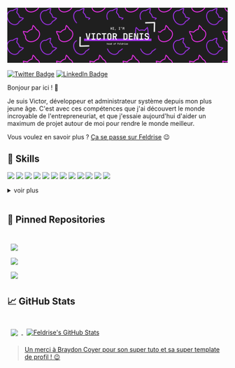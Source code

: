 [![Feldrise's GitHub Banner](./assets/githubheader.png)](https://github.com)

[![Twitter Badge](https://img.shields.io/badge/Twitter-Profile-informational?style=flat-square&logo=twitter&logoColor=white&color=aa33ff)](https://twitter.com/feldrise)
[![LinkedIn Badge](https://img.shields.io/badge/LinkedIn-Profile-informational?style=flat-square&logo=linkedin&logoColor=white&color=0D76A8)](https://www.linkedin.com/in/feldrise/)

Bonjour par ici ! 👋

Je suis Victor, développeur et administrateur système depuis mon plus jeune âge. C'est avec ces compétences que j'ai découvert le monde incroyable de l'entrepreneuriat, et que j'essaie aujourd'hui d'aider un maximum de projet autour de moi pour rendre le monde meilleur.

Vous voulez en savoir plus ? [Ça se passe sur Feldrise](https://feldrise.com) 😉

## 💼 Skills

![](https://img.shields.io/badge/Code-Flutter-informational?style=flat-square&logo=flutter&logoColor=white&color=aa33ff)
![](https://img.shields.io/badge/Code-React-informational?style=flat-square&logo=react&logoColor=white&color=aa33ff)
![](https://img.shields.io/badge/Code-JavaScript-informational?style=flat-square&logo=JavaScript&logoColor=white&color=aa33ff)
![](https://img.shields.io/badge/Code-TypeScript-informational?style=flat-square&logo=TypeScript&logoColor=white&color=aa33ff)
![](https://img.shields.io/badge/Code-C++-informational?style=flat-square&logo=cplusplus&logoColor=white&color=aa33ff)
![](https://img.shields.io/badge/Code-CSharp-informational?style=flat-square&logo=c-sharp&logoColor=white&color=aa33ff)
![](https://img.shields.io/badge/Code-.NET-informational?style=flat-square&logo=.net&logoColor=white&color=aa33ff)
![](https://img.shields.io/badge/BDD-MongoDB-informational?style=flat-square&logo=MongoDB&logoColor=white&color=aa33ff)
![](https://img.shields.io/badge/BDD-MySQL-informational?style=flat-square&logo=MySQL&logoColor=white&color=aa33ff)
![](https://img.shields.io/badge/Système-Docker-informational?style=flat-square&logo=docker&logoColor=white&color=aa33ff)
![](https://img.shields.io/badge/Système-Kubernetes-informational?style=flat-square&logo=kubernetes&logoColor=white&color=aa33ff)
![](https://img.shields.io/badge/Système-NGINX-informational?style=flat-square&logo=nginx&logoColor=white&color=aa33ff)

<details>
<summary>voir plus</summary>
<br>

![](https://img.shields.io/badge/Style-CSS-informational?style=flat-square&logo=css3&logoColor=white&color=aa33ff)
![](https://img.shields.io/badge/Style-Tailwind-informational?style=flat-square&logo=Tailwind-CSS&logoColor=white&color=aa33ff)
![](https://img.shields.io/badge/Style-Sass-informational?style=flat-square&logo=Sass&logoColor=white&color=aa33ff)

<br>

![](https://img.shields.io/badge/Tools-Notion-informational?style=flat-square&logo=notion&logoColor=white&color=aa33ff)
![](https://img.shields.io/badge/Tools-Actions-informational?style=flat-square&logo=github-actions&logoColor=white&color=aa33ff)
![](https://img.shields.io/badge/Tools-NPM-informational?style=flat-square&logo=npm&logoColor=white&color=aa33ff)
![](https://img.shields.io/badge/Tools-Postman-informational?style=flat-square&logo=Postman&logoColor=white&color=aa33ff)
![](https://img.shields.io/badge/Tools-Gimp-informational?style=flat-square&logo=gimp&logoColor=white&color=aa33ff)
![](https://img.shields.io/badge/Tools-GitHub-informational?style=flat-square&logo=GitHub&logoColor=white&color=aa33ff)
![](https://img.shields.io/badge/Tools-GitLab-informational?style=flat-square&logo=GitLab&logoColor=white&color=aa33ff)

</details>

<br>

## 📌 Pinned Repositories

<br>

<a href="https://github.com/feldrise/feldrise-site">
  <img align="center" style="margin:0.5rem" src="https://github-readme-stats.vercel.app/api/pin/?username=feldrise&repo=feldrise-site&title_color=ffffff&text_color=c9cacc&icon_color=aa33ff&bg_color=1f1f1f" />
</a>

<br>

<a href="https://github.com/feldrise/feldrise-site">
  <img align="center" style="margin:0.5rem" src="https://github-readme-stats.vercel.app/api/pin/?username=sielobrowser&repo=sielo-legacy&title_color=ffffff&text_color=c9cacc&icon_color=aa33ff&bg_color=1f1f1f" />
</a>

<br>

<a href="https://github.com/feldrise/pluctis">
  <img align="center" style="margin:0.5rem" src="https://github-readme-stats.vercel.app/api/pin/?username=feldrise&repo=pluctis&title_color=ffffff&text_color=c9cacc&icon_color=aa33ff&bg_color=1f1f1f" />
</a>

<br>

## &#x1f4c8; GitHub Stats

<br>

<a href="https://github.com/feldrise">
  <img align="center" style="margin:0.5rem" src="https://github-readme-stats.vercel.app/api/top-langs/?username=feldrise&hide=html,css&title_color=ffffff&text_color=c9cacc&icon_color=aa33ff&bg_color=1f1f1f" />
</a>

<a href="https://github.com/feldrise">
  <img align="center" style="margin:0.5rem" src="https://github-readme-stats.vercel.app/api?username=feldrise&show_icons=true&line_height=27&count_private=true&title_color=ffffff&text_color=c9cacc&icon_color=ff33de&bg_color=1f1f1f" alt="Feldrise's GitHub Stats" />
</a>

<br>

> [Un merci à Braydon Coyer pour son super tuto et sa super template de profil ! 😉](https://daily.dev/blog/creating-a-killer-github-profile-readme-part-1)